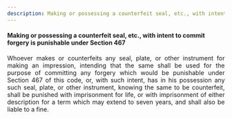 ```yaml
---
description: Making or possessing a counterfeit seal, etc., with intent to commit forgery is punishable under Section 467
---
```


#### Making or possessing a counterfeit seal, etc., with intent to commit forgery is punishable under Section 467
<div style="text-align: justify">

Whoever makes or counterfeits any seal, plate, or other instrument for making an impression, intending that the same shall be used for the purpose of committing any forgery which would be punishable under Section 467 of this code, or, with such intent, has in his possession any such seal, plate, or other instrument, knowing the same to be counterfeit, shall be punished with imprisonment for life, or with imprisonment of either description for a term which may extend to seven years, and shall also be liable to a fine.

</div>
